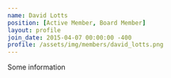 ```yaml
---
name: David Lotts
position: [Active Member, Board Member]
layout: profile
join_date: 2015-04-07 00:00:00 -400
profile: /assets/img/members/david_lotts.png
---
```

Some information